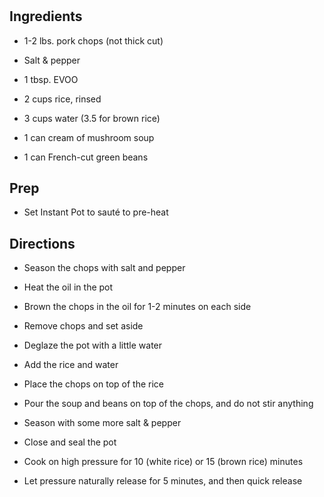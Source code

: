 # 

## Ingredients

- 1-2 lbs. pork chops (not thick cut)

- Salt & pepper

- 1 tbsp. EVOO

- 2 cups rice, rinsed

- 3 cups water (3.5 for brown rice)

- 1 can cream of mushroom soup

- 1 can French-cut green beans

## Prep

- Set Instant Pot to sauté to pre-heat

## Directions

- Season the chops with salt and pepper

- Heat the oil in the pot

- Brown the chops in the oil for 1-2 minutes on each side

- Remove chops and set aside

- Deglaze the pot with a little water

- Add the rice and water

- Place the chops on top of the rice

- Pour the soup and beans on top of the chops, and do not stir
    anything

- Season with some more salt & pepper

- Close and seal the pot

- Cook on high pressure for 10 (white rice) or 15 (brown rice) minutes

- Let pressure naturally release for 5 minutes, and then quick release

